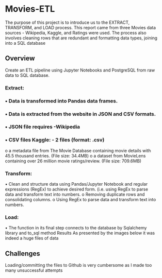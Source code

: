# Movies-ETL
The purpose of this project is to introduce us to the EXTRACT, TRANSFORM, and LOAD process. This report came from three Movies data sources - Wikipedia, Kaggle, and Ratings were used. The process also involves cleaning rows that are redundant and formatting data types, joining into a SQL database 
## Overview
Create an ETL pipeline using Jupyter Notebooks and PostgreSQL from raw data to SQL database.
### Extract: 
### •	Data is transformed into Pandas data frames.
### •	Data is extracted from the website in JSON and CSV formats.
### •	JSON file requires -Wikipedia
### •	CSV files Kaggle: - 2 files (format: .csv)
o	a metadata file from The Movie Database containing movie details with 45.5 thousand entries. (File size: 34.4MB)
o	a dataset from MovieLens containing over 26 million movie ratings/review. (File size: 709.6MB)
###  Transform:
•	Clean and structure data using Pandas/Jupyter Notebook and regular expressions (RegEx) to achieve desired form. (i.e. using RegEx to parse data and transform text into numbers.
o	Removing duplicate rows and consolidating columns.
o	Using RegEx to parse data and transform text into numbers.
### Load:
•	The function in its final step connects to the database by Sqlalchemy library and to_sql method 
Results
As presented by the images below it was indeed a huge files of data 
## Challenges
Loading/committing the files to Github is very cumbersome as I made too many unsuccessful attempts 
